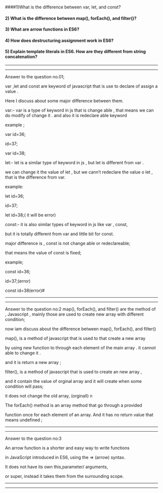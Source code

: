 ####1)What is the difference between var, let, and const?

#### 2) What is the difference between map(), forEach(), and filter()? 

#### 3) What are arrow functions in ES6?

#### 4) How does destructuring assignment work in ES6?

#### 5) Explain template literals in ES6. How are they different from string concatenation?

_____________________________________________________________________________________________________________________________________________________________

_______________________________________________________________________________________________________________________________________________________________


Answer to the question no.01;


var ,let and const are keyword of javascript that is use to declare of assign a value .

Here I discuss about some major difference between them.

var:- var is a type of keyword in js that is change able , that means we can do modify of change it . and also it is redeclare able keyword

example ;

var id=36;

id=37;

var id=38;


let:- let is a similar type of keyword in js , but let is different from var . 

we can change it the value of let , but we cann’t redeclare the value o let , that is the difference from var.

example:

let id=36;

id=37;

let id=38;( it will be error)

const:- it is also similar types of keyword in js like var , const,

but it is totally different from var and little bit for const. 

major difference is , const is not change able or redeclareable;

that means the value of const is fixed;

example;

const id=36;

id=37;(error)

const id=38(error)#

___________________________________________________________________________________________________________________________________________________________

_____________________________________________________________________________________________________________________________________________________________

Answer to the question no:2
map(), forEach(), and filter() are the method of , Javascript , mainly those are used to create new array with different condition;

now iam discuss about the difference between map(), forEach(), and filter()

map(), is a method of javascript that is used to that create a new array 

by using new function to through each element of the main array . it cannot able to change it .

and it is return a new array ;

filter(), is a method of javascript that is used to create an new array ,

and it contain the value of orginal array and it will create when some condition will pass;

it does not change the old array, (orginall) n

 The forEach() method is an array method that go through  a provided
 
 function once for each element of an array. And it has no return value that means undefined ;
_________________________________________________________________________________________________________________________________________________________

__________________________________________________________________________________________________________________________________________________________


Answer to the question no:3

An arrow function is a shorter and easy  way to write functions 

in JavaScript introduced in ES6, using the => (arrow) syntax.

 It does not have its own this,parameter/ arguments, 
 
 or super, instead it takes them from the surrounding scope.

 __________________________________________________________________________________________________________________________________________________________

____________________________________________________________________________________________________________________________________________________________






